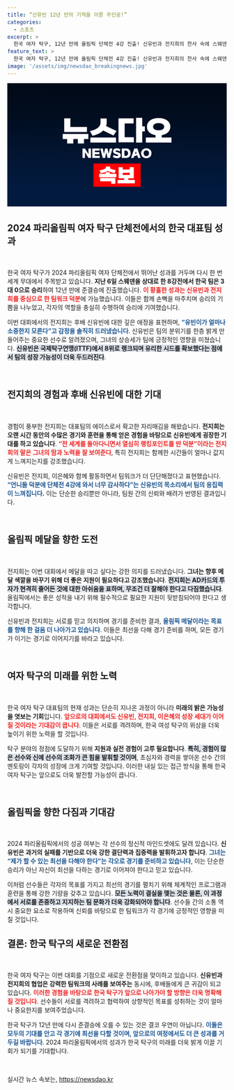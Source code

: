 ```yaml
---
title: “신유빈 12년 만의 기적을 이룬 주인공!”
categories:
  - 스포츠
excerpt: >
  한국 여자 탁구, 12년 만에 올림픽 단체전 4강 진출! 신유빈과 전지희의 찬사 속에 스웨덴을 3대0으로 완파하며 기세를 올렸다. 다음 상대는 중국! 메달을 향한 도전이 시작됩니다.
feature_text: >
  한국 여자 탁구, 12년 만에 올림픽 단체전 4강 진출! 신유빈과 전지희의 찬사 속에 스웨덴을 3대0으로 완파하며 기세를 올렸다. 다음 상대는 중국! 메달을 향한 도전이 시작됩니다.
image: '/assets/img/newsdao_breakingnews.jpg'
---
```


<p><img src="/assets/img/newsdao_breakingnews.jpg" alt="koreaapp 속보" /></p>

<h2 data-ke-size="size26">2024 파리올림픽 여자 탁구 단체전에서의 한국 대표팀 성과</h2>

<p data-ke-size="size16">&nbsp;</p>

<p>한국 여자 탁구가 2024 파리올림픽 여자 단체전에서 뛰어난 성과를 거두며 다시 한 번 세계 무대에서 주목받고 있습니다. <strong><b>지난 6일 스웨덴을 상대로 한 8강전에서 한국 팀은 3대 0으로 승리</b></strong>하여 12년 만에 준결승에 진출했습니다. <b><span style="color: #ee2323;">이 황홀한 성과는 신유빈과 전지희를 중심으로 한 팀워크 덕분</span></b>에 가능했습니다. 이들은 함께 손뼉을 마주치며 승리의 기쁨을 나누었고, 각자의 역할을 충실히 수행하여 승리에 기여했습니다. </p>

<p>이번 대회에서의 전지희는 후배 신유빈에 대한 깊은 애정을 표현하며, <b><span style="color: #1a5490;">“유빈이가 얼마나 소중한지 모른다”고 감정을 솔직히 드러냈습니다</span></b>. 신유빈은 팀의 분위기를 한층 밝게 만들어주는 중요한 선수로 알려졌으며, 그녀의 상승세가 팀에 긍정적인 영향을 미쳤습니다. <strong><b><span style="background-color: #21538527;">신유빈은 국제탁구연맹(ITTF)에서 8위로 랭크되며 유리한 시드를 확보했다는 점에서 팀의 성장 가능성이 더욱 두드러진다</span></b></strong>. </p>

<p data-ke-size="size16">&nbsp;</p>

<h2 data-ke-size="size26">전지희의 경험과 후배 신유빈에 대한 기대</h2>

<p data-ke-size="size16">&nbsp;</p>

<p>경험이 풍부한 전지희는 대표팀의 에이스로서 확고한 자리매김을 해왔습니다. <strong><b>전지희는 오랜 시간 동안의 수많은 경기와 훈련을 통해 얻은 경험을 바탕으로 신유빈에게 굉장한 기대를 하고 있습니다</b></strong>. <b><span style="color: #ee2323;">“전 세계를 돌아다니면서 열심히 랭킹포인트를 딴 덕분”이라는 전지희의 말은 그녀의 땀과 노력을 잘 보여준다</span></b>, 특히 전지희는 함께한 시간들이 얼마나 값지게 느껴지는지를 강조했습니다.</p>

<p>신유빈은 전지희, 이은혜와 함께 활동하면서 팀워크가 더 단단해졌다고 표현했습니다. <strong><b><span style="color: #1a5490;">“언니들 덕분에 단체전 4강에 와서 너무 감사하다”는 신유빈의 목소리에서 팀의 응집력이 느껴집니다</span></b>.</strong> 이는 단순한 승리뿐만 아니라, 팀원 간의 신뢰와 배려가 반영된 결과입니다. </p>

<p data-ke-size="size16">&nbsp;</p>

<h2 data-ke-size="size26">올림픽 메달을 향한 도전</h2>

<p data-ke-size="size16">&nbsp;</p>

<p>전지희는 이번 대회에서 메달을 따고 싶다는 강한 의지를 드러냈습니다. <strong><b>그녀는 향후 메달 색깔을 바꾸기 위해 더 좋은 지원이 필요하다고 강조했습니다</b></strong>. <b><span style="background-color: #21538527;">전지희는 AD카드의 투자가 현격히 줄어든 것에 대한 아쉬움을 표하며, 무조건 더 잘해야 한다고 다짐했습니다</span></b>. 올림픽에서는 좋은 성적을 내기 위해 필수적으로 필요한 지원이 뒷받침되어야 한다고 생각합니다.</p>

<p>신유빈과 전지희는 서로를 믿고 의지하며 경기를 준비한 결과, <strong><b><span style="color: #1a5490;">올림픽 메달이라는 목표를 향해 한 걸음 더 나아가고 있습니다</span></b></strong>. 이들은 최선을 다해 경기 준비를 하며, 모든 경기가 이기는 경기로 이어지기를 바라고 있습니다.    </p>

<p data-ke-size="size16">&nbsp;</p>

<h2 data-ke-size="size26">여자 탁구의 미래를 위한 노력</h2>

<p data-ke-size="size16">&nbsp;</p>

<p>한국 여자 탁구 대표팀의 현재 성과는 단순히 지나온 과정이 아니라 <strong><b>미래의 밝은 가능성을 엿보는 기회</b></strong>입니다. <b><span style="color: #ee2323;">앞으로의 대회에서도 신유빈, 전지희, 이은혜의 성장 세대가 이어질 것이라는 기대감이 큽니다</span></b>. 이들은 서로를 격려하며, 한국 여성 탁구의 위상을 더욱 높이기 위한 노력을 할 것입니다.</p>

<p>탁구 분야의 정점에 도달하기 위해 <b>지원과 실전 경험이 고루 필요합니다</b>. <b><span style="background-color: #21538527;">특히, 경험이 많은 선수와 신예 선수의 조화가 큰 힘을 발휘할 것이며</span></b>, 초심자와 경력을 쌓아온 선수 간의 멘토링이 각자의 성장에 크게 기여할 것입니다. 이러한 내실 있는 접근 방식을 통해 한국 여자 탁구는 앞으로도 더욱 발전할 가능성이 큽니다.</p>

<p data-ke-size="size16">&nbsp;</p>

<h2 data-ke-size="size26">올림픽을 향한 다짐과 기대감</h2>

<p data-ke-size="size16">&nbsp;</p>

<p>2024 파리올림픽에서의 성공 여부는 각 선수의 정신적 마인드셋에도 달려 있습니다. <strong><b>신유빈은 과거의 실패를 기반으로 더욱 강한 결단력과 집중력을 발휘하고자 합니다</b></strong>. <b><span style="color: #1a5490;">그녀는 “제가 할 수 있는 최선을 다해야 한다”는 각오로 경기를 준비하고 있습니다</span></b>, 이는 단순한 승리가 아닌 자신이 최선을 다하는 경기로 이어져야 한다고 믿고 있습니다.</p>

<p>이처럼 선수들은 각자의 목표를 가지고 최선의 경기를 펼치기 위해 체계적인 프로그램과 훈련을 통해 강한 기량을 갖추고 있습니다. <strong><b><span style="background-color: #21538527;">모든 노력이 결실을 맺는 것은 물론, 이 과정에서 서로를 존중하고 지지하는 팀 문화가 더욱 강화되어야 합니다</span></b></strong>. 선수들 간의 소통 역시 중요한 요소로 작용하며 신뢰를 바탕으로 한 팀워크가 각 경기에 긍정적인 영향을 미칠 것입니다. </p>

<h2 data-ke-size="size26">결론: 한국 탁구의 새로운 전환점</h2>

<p data-ke-size="size16">&nbsp;</p>

<p>한국 여자 탁구는 이번 대회를 기점으로 새로운 전환점을 맞이하고 있습니다. <strong><b>신유빈과 전지희의 협업은 강력한 팀워크의 사례를 보여주는</b></strong> 동시에, 후배들에게 큰 귀감이 되고 있습니다. <b><span style="color: #ee2323;">이러한 경험을 바탕으로 한국 탁구가 앞으로 나아가야 할 방향은 더욱 명확해질 것입니다</span></b>. 선수들이 서로를 격려하고 협력하여 상향적인 목표를 성취하는 것이 얼마나 중요한지를 보여주었습니다.</p>

<p>한국 탁구가 12년 만에 다시 준결승에 오를 수 있는 것은 결코 우연이 아닙니다. <b><span style="color: #1a5490;">이들은 모두의 기대를 안고 각 경기에 최선을 다할 것이며, 앞으로의 여정에서도 더 큰 성과를 거두길 바랍니다</span></b>. 2024 파리올림픽에서의 성과가 한국 탁구의 미래를 더욱 밝게 이끌 기회가 되기를 기대합니다. </p>

<p data-ke-size="size16">&nbsp;</p>
실시간 뉴스 속보는, <a href="https://newsdao.kr" rel="dofollow">https://newsdao.kr</a>


